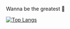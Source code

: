 Wanna be the greatest 🌱


[![Top Langs](https://github-readme-stats.vercel.app/api/top-langs/?username=kim-hyunse&layout=compact)](https://github.com/kim-hyunse)

<!--
**kim-hyunse/kim-hyunse** is a ✨ _special_ ✨ repository because its `README.md` (this file) appears on your GitHub profile.
 
Here are some ideas to get you started:

- 🔭 I’m currently working on ...
- 🌱 I’m currently learning ...
- 👯 I’m looking to collaborate on ...
- 🤔 I’m looking for help with ...
- 💬 Ask me about ...
- 📫 How to reach me: ...
- 😄 Pronouns: ...
- ⚡ Fun fact: ...
-->
